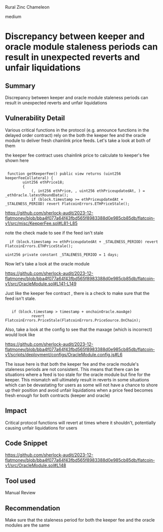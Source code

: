 Rural Zinc Chameleon

medium

# Discrepancy between keeper and oracle module staleness periods can result in unexpected reverts and unfair liquidations

## Summary

Discrepancy between keeper and oracle module staleness periods can result in unexpected reverts and unfair liquidations

## Vulnerability Detail

Various critical functions in the protocol (e.g. announce functions in the delayed order contract) rely on the both the keeper fee and the oracle module to deliver fresh chainlink price feeds. Let's take a look at both of them


the keeper fee contract uses chainlink price to calculate to keeper's fee shown here

```solidity

 function getKeeperFee() public view returns (uint256 keeperFeeCollateral) {
        uint256 ethPrice18;
        {
            (, int256 ethPrice, , uint256 ethPriceupdatedAt, ) = _ethOracle.latestRoundData();
            if (block.timestamp >= ethPriceupdatedAt + _STALENESS_PERIOD) revert FlatcoinErrors.ETHPriceStale();
```

https://github.com/sherlock-audit/2023-12-flatmoney/blob/bba4f077a64f43fbd565f8983388d0e985cb85db/flatcoin-v1/src/misc/KeeperFee.sol#L81-L85


note the check made to see if the feed isn't stale 

```solidity
  if (block.timestamp >= ethPriceupdatedAt + _STALENESS_PERIOD) revert FlatcoinErrors.ETHPriceStale();
```

 ```uint256 private constant _STALENESS_PERIOD = 1 days;```



Now let's take a look at the oracle module 

https://github.com/sherlock-audit/2023-12-flatmoney/blob/bba4f077a64f43fbd565f8983388d0e985cb85db/flatcoin-v1/src/OracleModule.sol#L141-L149



Just like the keeper fee contract , there is a check to make sure that the feed isn't stale.

```solidity 

   if (block.timestamp > timestamp + onchainOracle.maxAge)
            revert FlatcoinErrors.PriceStale(FlatcoinErrors.PriceSource.OnChain);
```


Also, take a look at the config to see that the maxage (which is incorrect) would look like


https://github.com/sherlock-audit/2023-12-flatmoney/blob/bba4f077a64f43fbd565f8983388d0e985cb85db/flatcoin-v1/scripts/deployment/configs/OracleModule.config.js#L6


The issue here is that both the keeper fee and the oracle module's staleness periods are not consistent. This means that there can be situations where a feed is too stale for the oracle module but fine for the keeper. This mismatch will ultimately result in reverts in some situations which can be devastating for users as some will not have a chance to shore up their position and avoid unfair liquidations when a price feed becomes fresh enough for both contracts (keeper and oracle)


## Impact

Critical protocol functions will revert at times where it shouldn't, potentially causing unfair liquidations for users

## Code Snippet

https://github.com/sherlock-audit/2023-12-flatmoney/blob/bba4f077a64f43fbd565f8983388d0e985cb85db/flatcoin-v1/src/OracleModule.sol#L148


## Tool used

Manual Review

## Recommendation

Make sure that the staleness period for both the keeper fee and the oracle modules are the same 
